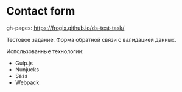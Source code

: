 # Contact form

gh-pages: https://frogix.github.io/ds-test-task/

Тестовое задание.
Форма обратной связи с валидацией данных.

Использованные технологии:
* Gulp.js
* Nunjucks
* Sass
* Webpack
